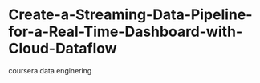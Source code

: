 # Create-a-Streaming-Data-Pipeline-for-a-Real-Time-Dashboard-with-Cloud-Dataflow
 coursera data enginering
